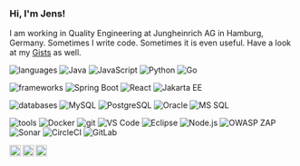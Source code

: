 ### Hi, I'm Jens!

I am working in Quality Engineering at Jungheinrich AG in Hamburg, Germany. Sometimes I write code. Sometimes it is even useful. Have a look at my [Gists](https://gist.github.com/datengaertnerei) as well.

![languages](https://img.shields.io/badge/-languages-lightgrey?style=flat-square)
![Java](https://img.shields.io/badge/-Java-lightgrey?logo=Java)
![JavaScript](https://img.shields.io/badge/-JavaScript-lightgrey?logo=JavaScript)
![Python](https://img.shields.io/badge/-Python-lightgrey?logo=Python)
![Go](https://img.shields.io/badge/-Go-lightgrey?logo=Go)

![frameworks](https://img.shields.io/badge/-frameworks-lightgrey?style=flat-square)
![Spring Boot](https://img.shields.io/badge/-Spring%20Boot-lightgrey?logo=Spring%20Boot)
![React](https://img.shields.io/badge/-React-lightgrey?logo=React)
![Jakarta EE](https://img.shields.io/badge/-Jakarta%20EE-lightgrey)

![databases](https://img.shields.io/badge/-databases-lightgrey?style=flat-square)
![MySQL](https://img.shields.io/badge/-MySQL-lightgrey?logo=MySQL)
![PostgreSQL](https://img.shields.io/badge/-PostgreSQL-lightgrey?logo=PostgreSQL)
![Oracle](https://img.shields.io/badge/-Oracle-lightgrey?logo=Oracle)
![MS SQL](https://img.shields.io/badge/-MS%20SQL-lightgrey?logo=Microsoft%20SQL%20Server)

![tools](https://img.shields.io/badge/-tools-lightgrey?style=flat-square)
![Docker](https://img.shields.io/badge/-Docker-lightgrey?logo=Docker)
![git](https://img.shields.io/badge/-git-lightgrey?logo=git)
![VS Code](https://img.shields.io/badge/-VS%20Code-lightgrey?logo=Visual%20Studio%20Code)
![Eclipse](https://img.shields.io/badge/-Eclipse-lightgrey?logo=Eclipse)
![Node.js](https://img.shields.io/badge/-Node.js-lightgrey?logo=Node.js)
![OWASP ZAP](https://img.shields.io/badge/-OWASP%20ZAP-lightgrey?logo=OWASP)
![Sonar](https://img.shields.io/badge/-Sonar-lightgrey?logo=SonarQube)
![CircleCI](https://img.shields.io/badge/-CircleCI-lightgrey?logo=CircleCI)
![GitLab](https://img.shields.io/badge/-GitLab-lightgrey?logo=GitLab)

<a href="https://linkedin.com/in/jensdibbern">
  <img align="left" alt="LinkedIn" width="20px" src="https://cdn.jsdelivr.net/npm/simple-icons@v3/icons/linkedin.svg" />
</a>
<a rel="me" href="https://mastodon.social/@datengaertner">
  <img align="left" alt="Mastodon" width="20px" src="https://cdn.jsdelivr.net/npm/simple-icons@v3/icons/mastodon.svg" />
</a>
<a href="https://stackoverflow.com/users/10937788/jens-dibbern">
  <img align="left" alt="StackOverflow" width="20px" src="https://cdn.jsdelivr.net/npm/simple-icons@v3/icons/stackoverflow.svg" />
</a>
